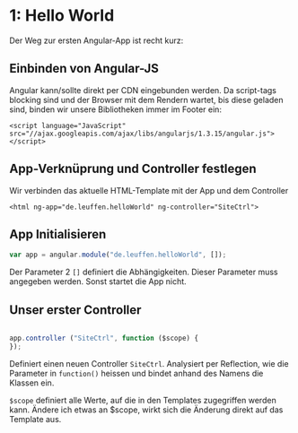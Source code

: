 # 1: Hello World

Der Weg zur ersten Angular-App ist recht kurz:

## Einbinden von Angular-JS

Angular kann/sollte direkt per CDN eingebunden werden. Da script-tags blocking sind und der Browser mit dem 
Rendern wartet, bis diese geladen sind, binden wir unsere Bibliotheken immer im Footer ein:

```
<script language="JavaScript" src="//ajax.googleapis.com/ajax/libs/angularjs/1.3.15/angular.js"></script>
```

## App-Verknüprung und Controller festlegen

Wir verbinden das aktuelle HTML-Template mit der App und dem Controller

```
<html ng-app="de.leuffen.helloWorld" ng-controller="SiteCtrl">
```


## App Initialisieren

```js
var app = angular.module("de.leuffen.helloWorld", []);
```

Der Parameter 2 `[]` definiert die Abhängigkeiten. Dieser Parameter muss angegeben werden. Sonst startet die App nicht.


## Unser erster Controller

```js

app.controller ("SiteCtrl", function ($scope) {
});

```

Definiert einen neuen Controller `SiteCtrl`. Analysiert per Reflection, wie die Parameter in `function()` heissen
und bindet anhand des Namens die Klassen ein.

`$scope` definiert alle Werte, auf die in den Templates zugegriffen werden kann. Ändere ich etwas an $scope, wirkt
sich die Änderung direkt auf das Template aus.